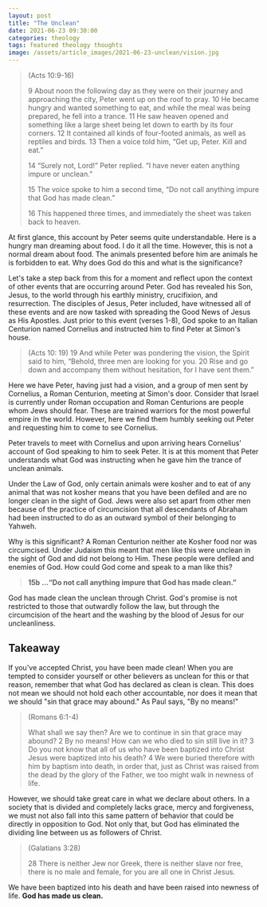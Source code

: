 ```yaml
---
layout: post
title: "The Unclean"
date: 2021-06-23 09:30:00
categories: theology
tags: featured theology thoughts
image: /assets/article_images/2021-06-23-unclean/vision.jpg
---
```


> (Acts 10:9-16)
>
> 9 About noon the following day as they were on their journey and approaching the city, Peter went up on the roof to pray. 10 He became hungry and
> wanted something to eat, and while the meal was being prepared, he fell into a trance. 11 He saw heaven opened and something like a large sheet being
> let down to earth by its four corners. 12 It contained all kinds of four-footed animals, as well as reptiles and birds. 13 Then a voice told him, “Get
> up, Peter. Kill and eat.”
>
> 14 “Surely not, Lord!” Peter replied. “I have never eaten anything impure or unclean.”
>
> 15 The voice spoke to him a second time, “Do not call anything impure that God has made clean.”
>
> 16 This happened three times, and immediately the sheet was taken back to heaven.

At first glance, this account by Peter seems quite understandable. Here is a hungry man dreaming about food. I do it all the time. However, this is not a normal dream about food. The animals presented before him are animals he is forbidden to eat. Why does God do this and what is the significance?

Let's take a step back from this for a moment and reflect upon the context of other events that are occurring around Peter. God has revealed his Son, Jesus, to the world through his earthly ministry, crucifixion, and resurrection. The disciples of Jesus, Peter included, have witnessed all of these events and are now tasked with spreading the Good News of Jesus as His Apostles. Just prior to this event (verses 1-8), God spoke to an Italian Centurion named Cornelius and instructed him to find Peter at Simon's house.

> (Acts 10: 19)
> 19 And while Peter was pondering the vision, the Spirit said to him, “Behold, three men are looking for you. 20 Rise and go down and accompany them without hesitation, for I have sent them.”

Here we have Peter, having just had a vision, and a group of men sent by Cornelius, a Roman Centurion, meeting at Simon's door. Consider that Israel is currently under Roman occupation and Roman Centurions are people whom Jews should fear. These are trained warriors for the most powerful empire in the world. However, here we find them humbly seeking out Peter and requesting him to come to see Cornelius.

Peter travels to meet with Cornelius and upon arriving hears Cornelius' account of God speaking to him to seek Peter. It is at this moment that Peter understands what God was instructing when he gave him the trance of unclean animals.

Under the Law of God, only certain animals were kosher and to eat of any animal that was not kosher means that you have been defiled and are no longer clean in the sight of God. Jews were also set apart from other men because of the practice of circumcision that all descendants of Abraham had been instructed to do as an outward symbol of their belonging to Yahweh.

Why is this significant? A Roman Centurion neither ate Kosher food nor was circumcised. Under Judaism this meant that men like this were unclean in the sight of God and did not belong to Him. These people were defiled and enemies of God. How could God come and speak to a man like this?

> **15b ...“Do not call anything impure that God has made clean.”**

God has made clean the unclean through Christ. God's promise is not restricted to those that outwardly follow the law, but through the circumcision of the heart and the washing by the blood of Jesus for our uncleanliness.

## Takeaway

If you've accepted Christ, you have been made clean! When you are tempted to consider yourself or other believers as unclean for this or that reason, remember that what God has declared as clean is clean. This does not mean we should not hold each other accountable, nor does it mean that we should "sin that grace may abound." As Paul says, "By no means!"

> (Romans 6:1-4)
>
> What shall we say then? Are we to continue in sin that grace may abound? 2 By no means! How can we who died to sin still live in it? 3 Do you not know
> that all of us who have been baptized into Christ Jesus were baptized into his death? 4 We were buried therefore with him by baptism into death, in
> order that, just as Christ was raised from the dead by the glory of the Father, we too might walk in newness of life.

However, we should take great care in what we declare about others. In a society that is divided and completely lacks grace, mercy and forgiveness, we must not also fall into this same pattern of behavior that could be directly in opposition to God. Not only that, but God has eliminated the dividing line between us as followers of Christ.

> (Galatians 3:28)
>
> 28 There is neither Jew nor Greek, there is neither slave nor free, there is no male and female, for you are all one in Christ Jesus.

We have been baptized into his death and have been raised into newness of life. **God has made us clean.**
